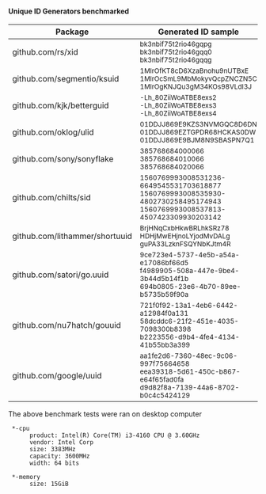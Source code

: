 #### Unique ID Generators benchmarked

| Package                        | Generated ID sample                     |         op    | ns/op  |   B/op   |  allocs/op  |
|--------------------------------|-----------------------------------------|--------------:|-------:|---------:|------------:|
| github.com/rs/xid              | <sub>bk3nbif75t2rio46gqpg<br>bk3nbif75t2rio46gqq0<br>bk3nbif75t2rio46gqqg</sub>                    |	<sub>10000000</sub>   |   104  |      32  |          1  |
| github.com/segmentio/ksuid     | <sub>1MlrOfKT8cD6XzaBnohu9nUTBxE<br>1MlrOcSmL9MbMokyvQcpZNCZN5C<br>1MlrOgKNJQu3gM34KOs98VLdI3J</sub>             |	 <sub>1000000</sub>   |  1132  |      32  |          1  |
| github.com/kjk/betterguid      | <sub>-Lh_80ZiiWoATBE8exs2<br>-Lh_80ZiiWoATBE8exs3<br>-Lh_80ZiiWoATBE8exs4</sub>                    |	<sub>20000000</sub>   |   110  |      32  |          1  |
| github.com/oklog/ulid          | <sub>01DDJJ869E9KZS3NVMGQC8D6DN<br>01DDJJ869EZTGPDR68HCKAS0DW<br>01DDJJ869E9BJM8N9SBASPN7Q1</sub>              |	  <sub>200000</sub>   | 10859  |    5472  |          4  |
| github.com/sony/sonyflake      | <sub>385768684000066<br>385768684010066<br>385768684020066</sub>                         |	   <sub>20000</sub>   | 82055  |   32616  |        165  |
| github.com/chilts/sid          | <sub>1560769993008531236-6649545531703618877<br>1560769993008535930-4802730258495174943<br>1560769993008537813-4507423309930203142</sub> |	 <sub>5000000</sub>   |   330  |     115  |          3  |
| github.com/lithammer/shortuuid | <sub>BrjHNqCxbHkwBRLhkSRz78<br>HDHjMwEHjnoLYjodMvDALg<br>guPA33LzknFSQYNbKJtm4R</sub>                  |	  <sub>200000</sub>   |  7839  |    2953  |        136  |
| github.com/satori/go.uuid      | <sub>9ce723e4-5737-4e5b-a54a-e17086bf66d5<br>f4989905-508a-447e-9be4-3b44d5b14f1b<br>694b0805-23e6-4b70-89ee-b5735b59f90a</sub>    |	 <sub>2000000</sub>   |   886  |      64  |          2  |
| github.com/nu7hatch/gouuid     | <sub>721f0f92-13a1-4eb6-6442-a12984f0a131<br>58dcddc6-21f2-451e-4035-7098300b8398<br>b2223556-d9b4-4fe4-4134-41b55bb3a399</sub>    |	 <sub>1000000</sub>   |  1291  |     224  |          7  |
| github.com/google/uuid         | <sub>aa1fe2d6-7360-48ec-9c06-997f75664658<br>eea39318-5d61-450c-b867-e64f65fad0fa<br>d9d82f8a-7139-44a6-8702-b0c4c5424129</sub>    |	 <sub>2000000</sub>   |   884  |      64  |          2  |

The above benchmark tests were ran on desktop computer

```
 *-cpu
      product: Intel(R) Core(TM) i3-4160 CPU @ 3.60GHz
      vendor: Intel Corp
      size: 3383MHz
      capacity: 3600MHz
      width: 64 bits
     
 *-memory
      size: 15GiB
```

